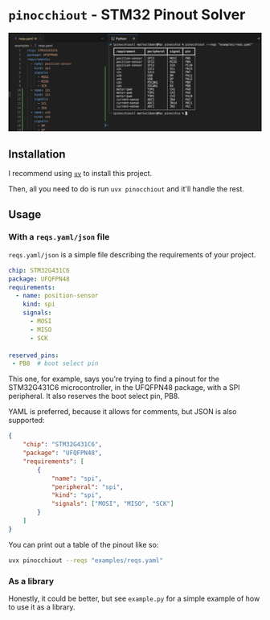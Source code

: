 # `pinocchiout` - STM32 Pinout Solver

![screenshot](https://raw.githubusercontent.com/mawildoer/pinocchiout/refs/heads/main/screenshot.png)

## Installation

I recommend using [`uv`](https://docs.astral.sh/uv/getting-started/installation/) to install this project.

Then, all you need to do is run `uvx pinocchiout` and it'll handle the rest.

## Usage

### With a `reqs.yaml/json` file

`reqs.yaml/json` is a simple file describing the requirements of your project.

```yaml title="reqs.yaml"
chip: STM32G431C6
package: UFQFPN48
requirements:
  - name: position-sensor
    kind: spi
    signals:
      - MOSI
      - MISO
      - SCK

reserved_pins:
 - PB8  # boot select pin

```

This one, for example, says you're trying to find a pinout for the STM32G431C6 microcontroller, in the UFQFPN48 package, with a SPI peripheral. It also reserves the boot select pin, PB8.

YAML is preferred, because it allows for comments, but JSON is also supported:

```json title="reqs.json"
{
    "chip": "STM32G431C6",
    "package": "UFQFPN48",
    "requirements": [
        {
            "name": "spi",
            "peripheral": "spi",
            "kind": "spi",
            "signals": ["MOSI", "MISO", "SCK"]
        }
    ]
}
```

You can print out a table of the pinout like so:

```bash title="Printing the pinout"
uvx pinocchiout --reqs "examples/reqs.yaml"
```

### As a library

Honestly, it could be better, but see `example.py` for a simple example of how to use it as a library.
